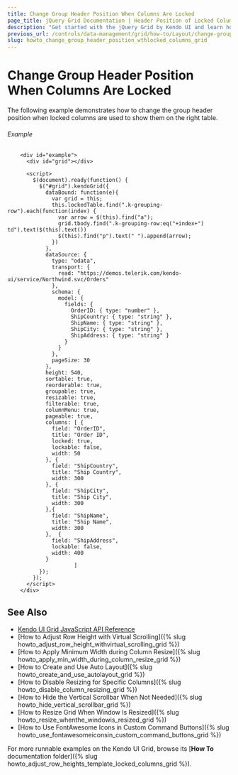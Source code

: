```yaml
---
title: Change Group Header Position When Columns Are Locked
page_title: jQuery Grid Documentation | Header Position of Locked Columns | Kendo UI
description: "Get started with the jQuery Grid by Kendo UI and learn how to change the position of the group header when locked columns are used."
previous_url: /controls/data-management/grid/how-to/Layout/change-group-header-position-when-locked-columns-are-used
slug: howto_change_group_header_position_wthlocked_columns_grid
---
```


# Change Group Header Position When Columns Are Locked

The following example demonstrates how to change the group header position when locked columns are used to show them on the right table.

###### Example

```dojo
    <div id="example">
      <div id="grid"></div>

      <script>
        $(document).ready(function() {
          $("#grid").kendoGrid({
            dataBound: function(e){
              var grid = this;
              this.lockedTable.find(".k-grouping-row").each(function(index) {
                var arrow = $(this).find("a");
                grid.tbody.find(".k-grouping-row:eq("+index+") td").text($(this).text())
                $(this).find("p").text(" ").append(arrow);
              })
            },
            dataSource: {
              type: "odata",
              transport: {
                read: "https://demos.telerik.com/kendo-ui/service/Northwind.svc/Orders"
              },
              schema: {
                model: {
                  fields: {
                    OrderID: { type: "number" },
                    ShipCountry: { type: "string" },
                    ShipName: { type: "string" },
                    ShipCity: { type: "string" },
                    ShipAddress: { type: "string" }
                  }
                }
              },
              pageSize: 30
            },
            height: 540,
            sortable: true,
            reorderable: true,
            groupable: true,
            resizable: true,
            filterable: true,
            columnMenu: true,
            pageable: true,
            columns: [ {
              field: "OrderID",
              title: "Order ID",
              locked: true,
              lockable: false,
              width: 50
            }, {
              field: "ShipCountry",
              title: "Ship Country",
              width: 300
            }, {
              field: "ShipCity",
              title: "Ship City",
              width: 300
            },{
              field: "ShipName",
              title: "Ship Name",
              width: 300
            },  {
              field: "ShipAddress",
              lockable: false,
              width: 400
            }
                     ]
          });
        });
      </script>
    </div>
```

## See Also

* [Kendo UI Grid JavaScript API Reference](/api/javascript/ui/grid)
* [How to Adjust Row Height with Virtual Scrolling]({% slug howto_adjust_row_height_withvirtual_scrolling_grid %})
* [How to Apply Minimum Width during Column Resize]({% slug howto_apply_min_width_during_column_resize_grid %})
* [How to Create and Use Auto Layout]({% slug howto_create_and_use_autolayout_grid %})
* [How to Disable Resizing for Specific Columns]({% slug howto_disable_column_resizing_grid %})
* [How to Hide the Vertical Scrollbar When Not Needed]({% slug howto_hide_vertical_scrollbar_grid %})
* [How to Resize Grid When Window Is Resized]({% slug howto_resize_whenthe_windowis_resized_grid %})
* [How to Use FontAwesome Icons in Custom Command Buttons]({% slug howto_use_fontawesomeiconsin_custom_command_buttons_grid %})

For more runnable examples on the Kendo UI Grid, browse its [**How To** documentation folder]({% slug howto_adjust_row_heights_template_locked_columns_grid %}).
